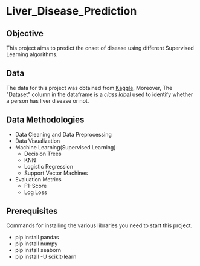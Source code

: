 # Liver_Disease_Prediction
## Objective
This project aims to predict the onset of disease using different Supervised Learning algorithms.

## Data
The data for this project was obtained from [Kaggle](https://www.kaggle.com/jeevannagaraj/indian-liver-patient-dataset). Moreover, The "Dataset" column in the dataframe is a *class label* used to identify whether a person has liver disease or not.

## Data Methodologies 
* Data Cleaning and Data Preprocessing
* Data Visualization
* Machine Learning(Supervised Learning)
  * Decision Trees
  * KNN
  * Logistic Regression
  * Support Vector Machines
* Evaluation Metrics
  * F1-Score
  * Log Loss
 
## Prerequisites
Commands for installing the various libraries you need to start this project.

* pip install pandas
* pip install numpy
* pip install seaborn
* pip install -U scikit-learn
